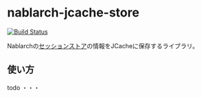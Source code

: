 # nablarch-jcache-store
[![Build Status](https://travis-ci.org/siosio/nablarch-jcache-store.svg?branch=develop)](https://travis-ci.org/siosio/nablarch-jcache-store)

Nablarchの[セッションストア](https://nablarch.github.io/docs/LATEST/doc/application_framework/application_framework/libraries/session_store.html)の情報をJCacheに保存するライブラリ。

## 使い方
todo ・・・
